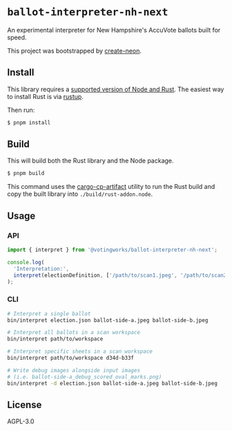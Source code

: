 # `ballot-interpreter-nh-next`

An experimental interpreter for New Hampshire's AccuVote ballots built for
speed.

This project was bootstrapped by
[create-neon](https://www.npmjs.com/package/create-neon).

## Install

This library requires a
[supported version of Node and Rust](https://github.com/neon-bindings/neon#platform-support).
The easiest way to install Rust is via [rustup](https://rustup.rs/).

Then run:

```sh
$ pnpm install
```

## Build

This will build both the Rust library and the Node package.

```sh
$ pnpm build
```

This command uses the
[cargo-cp-artifact](https://github.com/neon-bindings/cargo-cp-artifact) utility
to run the Rust build and copy the built library into `./build/rust-addon.node`.

## Usage

### API

```ts
import { interpret } from '@votingworks/ballot-interpreter-nh-next';

console.log(
  'Interpretation:',
  interpret(electionDefinition, ['/path/to/scan1.jpeg', '/path/to/scan2.jpeg'])
);
```

### CLI

```sh
# Interpret a single ballot
bin/interpret election.json ballot-side-a.jpeg ballot-side-b.jpeg

# Interpret all ballots in a scan workspace
bin/interpret path/to/workspace

# Interpret specific sheets in a scan workspace
bin/interpret path/to/workspace d34d-b33f

# Write debug images alongside input images
# (i.e. ballot-side-a_debug_scored_oval_marks.png)
bin/interpret -d election.json ballot-side-a.jpeg ballot-side-b.jpeg
```

## License

AGPL-3.0
